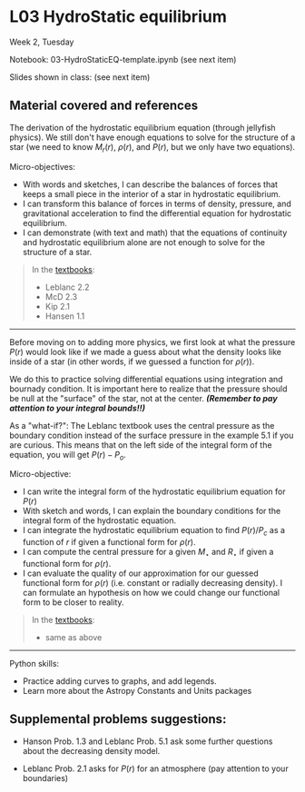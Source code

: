 # L03 HydroStatic equilibrium

Week 2, Tuesday

Notebook: 03-HydroStaticEQ-template.ipynb (see next item)

Slides shown in class: (see next item)


## Material covered and references

The derivation of the hydrostatic equilibrium equation (through jellyfish physics). 
We still don't have enough equations to solve for the structure of a star (we need to know $M_r(r)$, $\rho(r)$, and $P(r)$, but we only have two equations).

Micro-objectives:
- With words and sketches, I can describe the balances of forces that keeps a small piece in the interior of a star in hydrostatic equilibrium.
- I can transform this balance of forces in terms of density, pressure, and gravitational acceleration to find the differential equation for hydrostatic equilibrium. 
- I can demonstrate (with text and math) that the equations of continuity and hydrostatic equilibrium alone are not enough to solve for the structure of a star. 

> In the [textbooks](../textbooks.md):
> 
> * Leblanc 2.2
> * McD 2.3
> * Kip 2.1
> * Hansen 1.1

---

Before moving on to adding more physics, we first look at what the pressure $P(r)$ would look like if we 
made a guess about what the density looks like inside of a star (in other words, if we guessed a function for $\rho(r)$).

We do this to practice solving differential equations using integration and bournady condition. 
It is important here to realize that the pressure should be null at the "surface" of the star, not at the center.
***(Remember to pay attention to your integral bounds!!)***

As a "what-if?": The Leblanc textbook uses the central pressure as the boundary
condition instead of the surface pressure in the example 5.1 if you are curious. 
This means that on the left side of the integral form of the equation, you will get $P(r)-P_o$. 

Micro-objective:
- I can write the integral form of the hydrostatic equilibrium equation for $P(r)$
- With sketch and words, I can explain the boundary conditions for the integral form of the hydrostatic equation.
- I can integrate the hydrostatic equilibrium equation to find $P(r)/P_c$ as a function of $r$ if given a functional form for $\rho(r)$.
- I can compute the central pressure for a given $M_\star$ and $R_\star$ if given a functional form for $\rho(r)$.
- I can evaluate the quality of our approximation for our guessed functional form for $\rho(r)$ (i.e. constant or radially decreasing density). I can formulate an hypothesis on how we could change our functional form to be closer to reality. 

> In the [textbooks](../textbooks.md):
> 
> * same as above
 
---

Python skills:

* Practice adding curves to graphs, and add legends.
* Learn more about the Astropy Constants and Units packages

## Supplemental problems suggestions:

* Hanson Prob. 1.3 and Leblanc Prob. 5.1 ask some further questions
about the decreasing density model.

* Leblanc Prob. 2.1 asks for $P(r)$ for an atmosphere (pay attention to your boundaries)